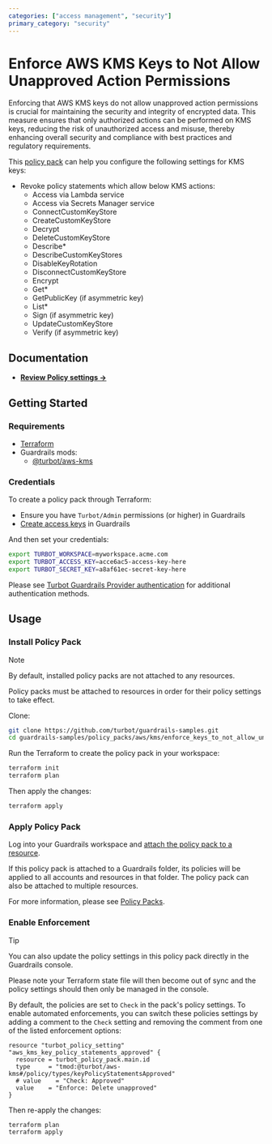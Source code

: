 ```yaml
---
categories: ["access management", "security"]
primary_category: "security"
---
```


# Enforce AWS KMS Keys to Not Allow Unapproved Action Permissions

Enforcing that AWS KMS keys do not allow unapproved action permissions is crucial for maintaining the security and integrity of encrypted data. This measure ensures that only authorized actions can be performed on KMS keys, reducing the risk of unauthorized access and misuse, thereby enhancing overall security and compliance with best practices and regulatory requirements.

This [policy pack](https://turbot.com/guardrails/docs/concepts/resources/smart-folders) can help you configure the following settings for KMS keys:

- Revoke policy statements which allow below KMS actions:
  - Access via Lambda service
  - Access via Secrets Manager service
  - ConnectCustomKeyStore
  - CreateCustomKeyStore
  - Decrypt
  - DeleteCustomKeyStore
  - Describe*
  - DescribeCustomKeyStores
  - DisableKeyRotation
  - DisconnectCustomKeyStore
  - Encrypt
  - Get*
  - GetPublicKey (if asymmetric key)
  - List*
  - Sign (if asymmetric key)
  - UpdateCustomKeyStore
  - Verify (if asymmetric key)

## Documentation

- **[Review Policy settings →](https://hub-guardrails-turbot-com-git-development-turbot.vercel.app/policy-packs/enforce_keys_to_not_allow_unapproved_action_permissions/settings)**

## Getting Started

### Requirements

- [Terraform](https://developer.hashicorp.com/terraform/install)
- Guardrails mods:
  - [@turbot/aws-kms](https://hub-guardrails-turbot-com-git-development-turbot.vercel.app/aws/mods/aws-kms)

### Credentials

To create a policy pack through Terraform:

- Ensure you have `Turbot/Admin` permissions (or higher) in Guardrails
- [Create access keys](https://turbot.com/guardrails/docs/guides/iam/access-keys#generate-a-new-guardrails-api-access-key) in Guardrails

And then set your credentials:

```sh
export TURBOT_WORKSPACE=myworkspace.acme.com
export TURBOT_ACCESS_KEY=acce6ac5-access-key-here
export TURBOT_SECRET_KEY=a8af61ec-secret-key-here
```

Please see [Turbot Guardrails Provider authentication](https://registry.terraform.io/providers/turbot/turbot/latest/docs#authentication) for additional authentication methods.

## Usage

### Install Policy Pack

> [!NOTE]
> By default, installed policy packs are not attached to any resources.
>
> Policy packs must be attached to resources in order for their policy settings to take effect.

Clone:

```sh
git clone https://github.com/turbot/guardrails-samples.git
cd guardrails-samples/policy_packs/aws/kms/enforce_keys_to_not_allow_unapproved_action_permissions
```

Run the Terraform to create the policy pack in your workspace:

```sh
terraform init
terraform plan
```

Then apply the changes:

```sh
terraform apply
```

### Apply Policy Pack

Log into your Guardrails workspace and [attach the policy pack to a resource](https://turbot.com/guardrails/docs/guides/working-with-folders/smart#attach-a-smart-folder-to-a-resource).

If this policy pack is attached to a Guardrails folder, its policies will be applied to all accounts and resources in that folder. The policy pack can also be attached to multiple resources.

For more information, please see [Policy Packs](https://turbot.com/guardrails/docs/concepts/resources/smart-folders).

### Enable Enforcement

> [!TIP]
> You can also update the policy settings in this policy pack directly in the Guardrails console.
>
> Please note your Terraform state file will then become out of sync and the policy settings should then only be managed in the console.

By default, the policies are set to `Check` in the pack's policy settings. To enable automated enforcements, you can switch these policies settings by adding a comment to the `Check` setting and removing the comment from one of the listed enforcement options:

```hcl
resource "turbot_policy_setting" "aws_kms_key_policy_statements_approved" {
  resource = turbot_policy_pack.main.id
  type     = "tmod:@turbot/aws-kms#/policy/types/keyPolicyStatementsApproved"
  # value    = "Check: Approved"
  value    = "Enforce: Delete unapproved"
}
```

Then re-apply the changes:

```sh
terraform plan
terraform apply
```
